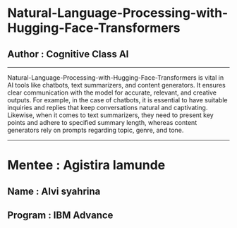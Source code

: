 # Natural-Language-Processing-with-Hugging-Face-Transformers
## Author : Cognitive Class AI
--------------------------------

Natural-Language-Processing-with-Hugging-Face-Transformers is vital in AI tools like chatbots, text summarizers, and content generators. It ensures clear communication with the model for accurate, relevant, and creative outputs. For example, in the case of chatbots, it is essential to have suitable inquiries and replies that keep conversations natural and captivating. Likewise, when it comes to text summarizers, they need to present key points and adhere to specified summary length, whereas content generators rely on prompts regarding topic, genre, and tone.

-------------------------------
# Mentee : Agistira lamunde
## Name : Alvi syahrina
## Program : IBM Advance
